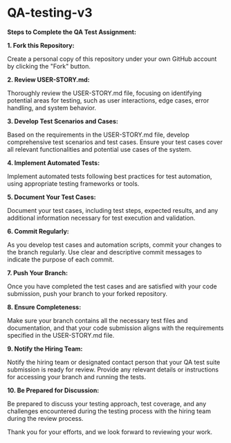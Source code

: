 # QA-testing-v3

**Steps to Complete the QA Test Assignment:**

**1. Fork this Repository:**

Create a personal copy of this repository under your own GitHub account by clicking the "Fork" button.

**2. Review USER-STORY.md:**

Thoroughly review the USER-STORY.md file, focusing on identifying potential areas for testing, such as user interactions, edge cases, error handling, and system behavior.

**3. Develop Test Scenarios and Cases:**

Based on the requirements in the USER-STORY.md file, develop comprehensive test scenarios and test cases. Ensure your test cases cover all relevant functionalities and potential use cases of the system.

**4. Implement Automated Tests:**

Implement automated tests following best practices for test automation, using appropriate testing frameworks or tools.

**5. Document Your Test Cases:**

Document your test cases, including test steps, expected results, and any additional information necessary for test execution and validation.

**6. Commit Regularly:**

As you develop test cases and automation scripts, commit your changes to the branch regularly. Use clear and descriptive commit messages to indicate the purpose of each commit.

**7. Push Your Branch:**

Once you have completed the test cases and are satisfied with your code submission, push your branch to your forked repository.

**8. Ensure Completeness:**

Make sure your branch contains all the necessary test files and documentation, and that your code submission aligns with the requirements specified in the USER-STORY.md file.

**9. Notify the Hiring Team:**

Notify the hiring team or designated contact person that your QA test suite submission is ready for review. Provide any relevant details or instructions for accessing your branch and running the tests.

**10. Be Prepared for Discussion:**

Be prepared to discuss your testing approach, test coverage, and any challenges encountered during the testing process with the hiring team during the review process.

Thank you for your efforts, and we look forward to reviewing your work.
